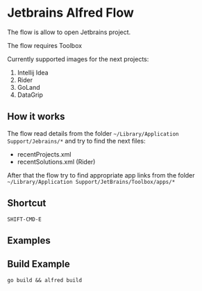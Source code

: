 # Jetbrains Alfred Flow

The flow is allow to open Jetbrains project.

The flow requires Toolbox

Currently supported images for the next projects:
1. Intellij Idea
2. Rider
3. GoLand
4. DataGrip

## How it works
The flow read details from the folder `~/Library/Application Support/Jebrains/*` and try to find the next files:
* recentProjects.xml
* recentSolutions.xml (Rider)

After that the flow try to find appropriate app links from the folder `~/Library/Application Support/JetBrains/Toolbox/apps/*`

## Shortcut
`SHIFT-CMD-E`

## Examples

## Build Example
```shell
go build && alfred build
```
